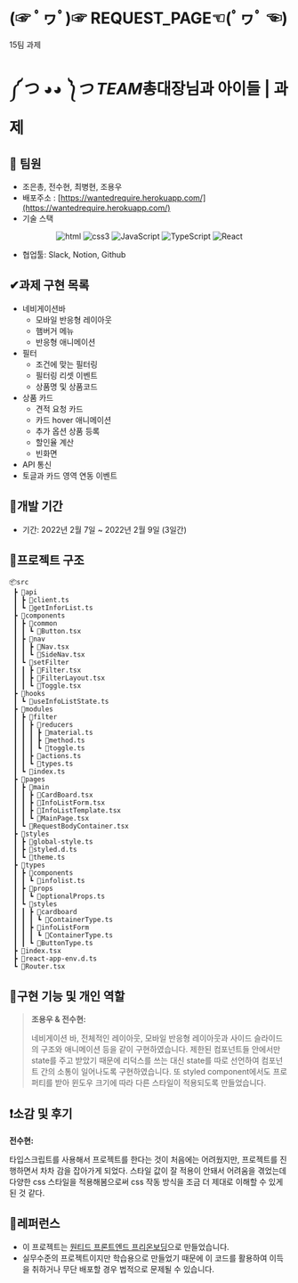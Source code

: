# **(☞ ﾟヮﾟ)☞ REQUEST_PAGE☜(ﾟヮﾟ ☜)**

15팀 과제

# **༼ つ ◕*◕ ༽つ TEAM*총대장님과 아이들 | 과제**

## **👫 팀원**

- 조은총, 전수현, 최병현, 조용우
- 배포주소 : [https://wantedrequire.herokuapp.com/](https://wantedrequire.herokuapp.com/)
- 기술 스택

<p align="center">
<img alt="html" src="https://img.shields.io/badge/html5-%23E34F26.svg?style=for-the-badge&logo=html5&logoColor=white" />
<img alt="css3" src = "https://img.shields.io/badge/css3-%231572B6.svg?style=for-the-badge&logo=css3&logoColor=white" />
<img alt="JavaScript" src="https://img.shields.io/badge/javascript-%23323330.svg?style=for-the-badge&logo=javascript&logoColor=%23F7DF1E" />
<img alt="TypeScript" src = "https://img.shields.io/badge/TypeScript-%231572B6.svg?style=for-the-badge&logo=TypeScript&logoColor=white" />
<img alt="React" src="https://img.shields.io/badge/react-%2320232a.svg?style=for-the-badge&logo=react&logoColor=%2361DAFB" />
</p>

- 협업툴: Slack, Notion, Github

## **✔과제 구현 목록**

- 네비게이션바
    - 모바일 반응형 레이아웃
    - 햄버거 메뉴
    - 반응형 애니메이션
- 필터
    - 조건에 맞는 필터링
    - 필터링 리셋 이벤트
    - 상품명 및 상품코드
- 상품 카드
    - 견적 요청 카드
    - 카드 hover 애니메이션
    - 추가 옵션 상품 등록
    - 할인율 계산
    - 빈화면
- API 통신
- 토글과 카드 영역 연동 이벤트

## **📆개발 기간**

- 기간: 2022년 2월 7일 ~ 2022년 2월 9일 (3일간)

## **📃프로젝트 구조**

```
📦src
 ┣ 📂api
 ┃ ┣ 📜client.ts
 ┃ ┗ 📜getInforList.ts
 ┣ 📂components
 ┃ ┣ 📂common
 ┃ ┃ ┗ 📜Button.tsx
 ┃ ┣ 📂nav
 ┃ ┃ ┣ 📜Nav.tsx
 ┃ ┃ ┗ 📜SideNav.tsx
 ┃ ┗ 📂setFilter
 ┃ ┃ ┣ 📜Filter.tsx
 ┃ ┃ ┣ 📜FilterLayout.tsx
 ┃ ┃ ┗ 📜Toggle.tsx
 ┣ 📂hooks
 ┃ ┗ 📜useInfoListState.ts
 ┣ 📂modules
 ┃ ┣ 📂filter
 ┃ ┃ ┣ 📂reducers
 ┃ ┃ ┃ ┣ 📜material.ts
 ┃ ┃ ┃ ┣ 📜method.ts
 ┃ ┃ ┃ ┗ 📜toggle.ts
 ┃ ┃ ┣ 📜actions.ts
 ┃ ┃ ┗ 📜types.ts
 ┃ ┗ 📜index.ts
 ┣ 📂pages
 ┃ ┣ 📂main
 ┃ ┃ ┣ 📜CardBoard.tsx
 ┃ ┃ ┣ 📜InfoListForm.tsx
 ┃ ┃ ┣ 📜InfoListTemplate.tsx
 ┃ ┃ ┗ 📜MainPage.tsx
 ┃ ┗ 📜RequestBodyContainer.tsx
 ┣ 📂styles
 ┃ ┣ 📜global-style.ts
 ┃ ┣ 📜styled.d.ts
 ┃ ┗ 📜theme.ts
 ┣ 📂types
 ┃ ┣ 📂components
 ┃ ┃ ┗ 📜infolist.ts
 ┃ ┣ 📂props
 ┃ ┃ ┗ 📜optionalProps.ts
 ┃ ┗ 📂styles
 ┃ ┃ ┣ 📂cardboard
 ┃ ┃ ┃ ┗ 📜ContainerType.ts
 ┃ ┃ ┣ 📂infoListForm
 ┃ ┃ ┃ ┗ 📜ContainerType.ts
 ┃ ┃ ┗ 📜ButtonType.ts
 ┣ 📜index.tsx
 ┣ 📜react-app-env.d.ts
 ┗ 📜Router.tsx
```

## **🔎구현 기능 및 개인 역할**

> **조용우 & 전수현:**
> 
> 네비게이션 바, 전체적인 레이아웃, 모바일 반응형 레이아웃과 사이드 슬라이드의 구조와 애니메이션 등을 같이 구현하였습니다. 제한된 컴포넌트들 안에서만 state를 주고 받았기 때문에 리덕스를 쓰는 대신 state를 따로 선언하여 컴포넌트 간의 소통이 일어나도록 구현하였습니다. 또 styled component에서도 프로퍼티를 받아 윈도우 크기에 따라 다른 스타일이 적용되도록 만들었습니다. 
> 

## **❗소감 및 후기**



**전수현:** 

타입스크립트를 사용해서 프로젝트를 한다는 것이 처음에는 어려웠지만, 프로젝트를 진행하면서 차차 감을 잡아가게 되었다. 스타일 값이 잘 적용이 안돼서 어려움을 겪었는데 다양한 css 스타일을 적용해봄으로써 css 작동 방식을 조금 더 제대로 이해할 수 있게 된 것 같다.

## **📕레퍼런스**

- 이 프로젝트는 [원티드 프론트엔드 프리온보딩](https://www.wanted.co.kr/events/pre_onboarding_course_6)으로 만들었습니다.
- 실무수준의 프로젝트이지만 학습용으로 만들었기 때문에 이 코드를 활용하여 이득을 취하거나 무단 배포할 경우 법적으로 문제될 수 있습니다.
